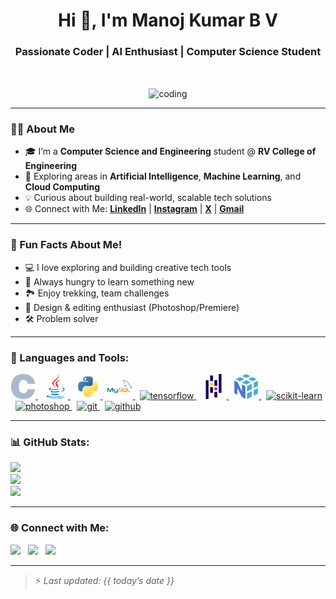 <h1 align="center">Hi 👋, I'm Manoj Kumar B V</h1>
<h3 align="center">Passionate Coder | AI Enthusiast | Computer Science Student</h3>

<br>

<p align="center">
  <img align="center" width="400px" src="https://media.giphy.com/media/qgQUggAC3Pfv687qPC/giphy.gif" alt="coding" />
</p>

---

### 👨‍💻 About Me  
- 🎓 I’m a **Computer Science and Engineering** student @ **RV College of Engineering**
- 🔭 Exploring areas in **Artificial Intelligence**, **Machine Learning**, and **Cloud Computing**
- 💡 Curious about building real-world, scalable tech solutions
- 🌐 Connect with Me: **[LinkedIn](https://www.linkedin.com/in/bvmanojkumar/)** | **[Instagram](https://instagram.com/thenameismanoj.__)** | **[X](https://x.com/the_nameismanoj)** | **[Gmail](mailto:manojkumar69bv@gmail.com)** 


---

### 🌟 Fun Facts About Me!
- 💻 I love exploring and building creative tech tools  
- 🧠 Always hungry to learn something new  
- 🏞️ Enjoy trekking, team challenges
- 🎨 Design & editing enthusiast (Photoshop/Premiere)  
- 🛠 Problem solver 

---

<h3 align="left">🧰 Languages and Tools:</h3>
<p align="left">
  <a href="https://www.cprogramming.com/" target="_blank"> <img src="https://raw.githubusercontent.com/devicons/devicon/master/icons/c/c-original.svg" alt="c" width="40" height="40"/> </a> &nbsp;
  <a href="https://www.java.com/" target="_blank"> <img src="https://raw.githubusercontent.com/devicons/devicon/master/icons/java/java-original.svg" alt="java" width="40" height="40"/> </a> &nbsp;
  <a href="https://www.python.org/" target="_blank"> <img src="https://raw.githubusercontent.com/devicons/devicon/master/icons/python/python-original.svg" alt="python" width="40" height="40"/> </a> &nbsp;
  <a href="https://www.mysql.com/" target="_blank"> <img src="https://raw.githubusercontent.com/devicons/devicon/master/icons/mysql/mysql-original-wordmark.svg" alt="mysql" width="40" height="40"/> </a> &nbsp;
  <a href="https://www.tensorflow.org/" target="_blank"> <img src="https://www.vectorlogo.zone/logos/tensorflow/tensorflow-icon.svg" alt="tensorflow" width="40" height="40"/> </a> &nbsp;
  <a href="https://pandas.pydata.org/" target="_blank"> <img src="https://raw.githubusercontent.com/devicons/devicon/master/icons/pandas/pandas-original.svg" alt="pandas" width="40" height="40"/> </a> &nbsp;
  <a href="https://numpy.org/" target="_blank"> <img src="https://raw.githubusercontent.com/devicons/devicon/master/icons/numpy/numpy-original.svg" alt="numpy" width="40" height="40"/> </a> &nbsp;
  <a href="https://scikit-learn.org/" target="_blank"> <img src="https://upload.wikimedia.org/wikipedia/commons/0/05/Scikit_learn_logo_small.svg" alt="scikit-learn" width="40" height="40"/> </a> &nbsp;
  <a href="https://www.adobe.com/products/photoshop.html" target="_blank"> <img src="https://cdn.worldvectorlogo.com/logos/adobe-photoshop-2.svg" alt="photoshop" width="40" height="40"/> </a> &nbsp;
  <a href="https://git-scm.com/" target="_blank"> <img src="https://www.vectorlogo.zone/logos/git-scm/git-scm-icon.svg" alt="git" width="40" height="40"/> </a> &nbsp;
  <a href="https://github.com/" target="_blank"> <img src="https://github.githubassets.com/images/modules/logos_page/GitHub-Mark.png" alt="github" width="40" height="40"/> </a>
</p>

---

<h3>📊 GitHub Stats:</h3>

<img src="https://github-readme-stats.vercel.app/api?username=Manoj-Kumar-BV&theme=city_light&hide_border=false&include_all_commits=false&count_private=false" />
<br>
<img src="https://github-readme-streak-stats.herokuapp.com/?user=Manoj-Kumar-BV&theme=city_light&hide_border=false" />
<br>
<img src="https://github-readme-stats.vercel.app/api/top-langs/?username=Manoj-Kumar-BV&theme=city_light&hide_border=false&layout=compact" />

---

<h3>🌐 Connect with Me:</h3>
<p align="left">
  <a href="https://www.linkedin.com/in/bvmanojkumar/" target="_blank"><img src="https://img.shields.io/badge/LinkedIn-%230077B5.svg?logo=linkedin&logoColor=white" height="30"/></a> &nbsp;
  <a href="https://instagram.com/thenameismanoj.__" target="_blank"><img src="https://img.shields.io/badge/Instagram-%23E4405F.svg?logo=instagram&logoColor=white" height="30"/></a> &nbsp;
  <a href="https://twitter.com/@_thenameismanoj" target="_blank"><img src="https://img.shields.io/badge/Twitter-%231DA1F2.svg?logo=twitter&logoColor=white" height="30"/></a>
</p>

---

> ⚡ _Last updated: {{ today’s date }}_
